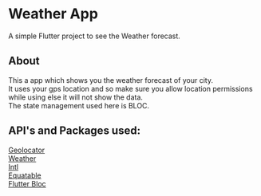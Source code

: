 # Weather App

A simple Flutter project to see the Weather forecast.

## About

This a app which shows you the weather forecast of your city.<br>
It uses your gps location and so make sure you allow location permissions while using else it will not show the data.<br>
The state management used here is BLOC.<br>

## API's and Packages used:
[Geolocator](https://pub.dev/packages/geolocator)<br>
[Weather](https://pub.dev/packages/weather)<br>
[Intl](https://pub.dev/packages/intl)<br>
[Equatable](https://pub.dev/packages/equatable)<br>
[Flutter Bloc](https://pub.dev/packages/flutter_bloc)<br>
